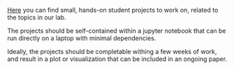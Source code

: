 [Here](https://github.com/HEP-KBFI/student-projects/issues) you can find small, hands-on student projects to work on, related to the topics in our lab.

The projects should be self-contained within a jupyter notebook that can be run directly on a laptop with minimal dependencies.

Ideally, the projects should be completable withing a few weeks of work, and result in a plot or visualization that can be included in an ongoing paper.

